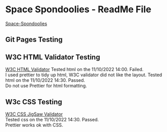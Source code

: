 # Space Spondoolies - ReadMe File   
[Space-Spondoolies](https://gisjim.github.io/space-spondoolies/)


## Git Pages Testing   

## W3C HTML Validator Testing   
[W3C HTML Validator](https://validator.w3.org/)
Tested html on the 11/10/2022 14:00. Failed.         
I used prettier to tidy up html, W3C validator did not like the layout.
Tested html on the 11/10/2022 14:30. Passed.   
Do not use Prettier for html formatting.

## W3c CSS Testing    
[W3C CSS JigSaw Validator](https://jigsaw.w3.org/css-validator/)     
Tested css on the 11/10/2022 14:30. Passed.    
Prettier works ok with CSS.    



